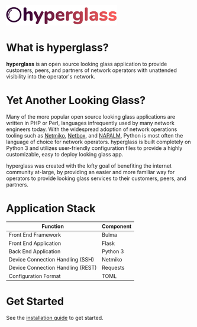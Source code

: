 <img src="assets/hyperglass-dark.png" width=300></img>

# What is hyperglass?

**hyperglass** is an open source looking glass application to provide customers, peers, and partners of network operators with unattended visibility into the operator's network.

# Yet Another Looking Glass?

Many of the more popular open source looking glass applications are written in PHP or Perl, languages infrequently used by many network engineers today. With the widespread adoption of network operations tooling such as [Netmiko](https://github.com/ktbyers/netmiko), [Netbox](https://github.com/digitalocean/netbox), and [NAPALM](https://github.com/napalm-automation/napalm), Python is most often the language of choice for network operators. hyperglass is built completely on Python 3 and utilizes user-friendly configuration files to provide a highly customizable, easy to deploy looking glass app.

hyperglass was created with the lofty goal of benefiting the internet community at-large, by providing an easier and more familiar way for operators to provide looking glass services to their customers, peers, and partners.

# Application Stack

| Function                          | Component |
| --------------------------------- | --------- |
| Front End Framework               | Bulma     |
| Front End Application             | Flask     |
| Back End Application              | Python 3  |
| Device Connection Handling (SSH)  | Netmiko   |
| Device Connection Handling (REST) | Requests  |
| Configuration Format              | TOML      |

# Get Started

See the [installation guide](installation/download) to get started.
